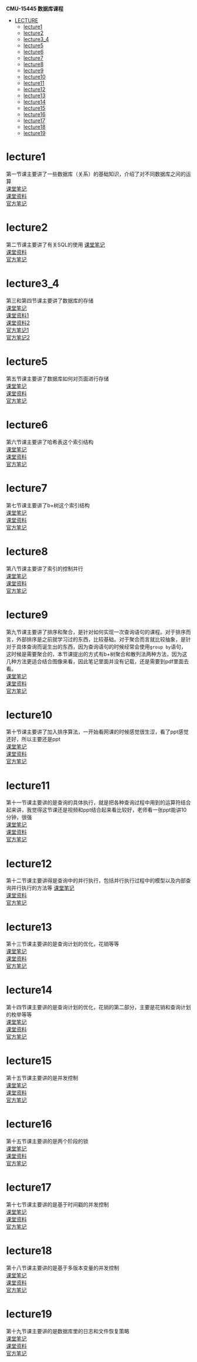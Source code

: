 **CMU-15445 数据库课程**  
* [LECTURE](#LECTURE)  
    * [lecture1](#lectrur1)  
    * [lecture2](#lecture2)  
    * [lecture3_4](#lecture3_4)  
    * [lecture5](#lecture5)  
    * [lecture6](#lecture6)  
    * [lecture7](#lecture7)  
    * [lecture8](#lecture8)  
    * [lecture9](#lecture9)  
    * [lecture10](#lecture10)  
    * [lecture11](#lecture11)  
    * [lecture12](#lecture12)  
    * [lecture13](#lecture13)   
    * [lecture14](#lecture14)   
    * [lecture15](#lecture15)   
    * [lecture16](#lecture16)   
    * [lecture17](#lecture17)   
    * [lecture18](#lecture18)   
    * [lecture19](#lecture19)   

# lecture1  
第一节课主要讲了一些数据库（关系）的基础知识，介绍了对不同数据库之间的运算  
[课堂笔记](/note/lecture/lecture1.md)    
[课堂资料](/material/lecture/01-introduction.pdf)  
[官方笔记](/material/lecture/note.pdf)  
# lecture2
第二节课主要讲了有关SQL的使用
[课堂笔记](/note/lecture/lecture2.md)  
[课堂资料](/material/lecture/lecture2/02-advancedsql.pdf)  
[官方笔记](/material/lecture/lecture2/note.pdf)  
# lecture3_4
第三和第四节课主要讲了数据库的存储  
[课堂笔记](/note/lecture/lecture3_4.md)  
[课堂资料1](/material/lecture/lecture3/03-storage1.pdf)  
[课堂资料2](/material/lecture/lecture4/04-storage2.pdf)  
[官方笔记1](/material/lecture/lecture3/note.pdf)  
[官方笔记2](/material/lecture/lecture4/note.pdf)  
# lecture5  
第五节课主要讲了数据库如何对页面进行存储  
[课堂笔记](/note/lecture/lecture5.md)  
[课堂资料](/material/lecture/lecture5/05-bufferpool.pdf)  
[官方笔记](/material/lecture/lecture5/note.pdf)  
# lecture6
第六节课主要讲了哈希表这个索引结构  
[课堂笔记](/note/lecture/lecture6.md)  
[课堂资料](/material/lecture/lecture6/06-hashtables.pdf)  
[官方笔记](/material/lecture/lecture6/note.pdf)  
# lecture7  
第七节课主要讲了b+树这个索引结构      
[课堂笔记](/note/lecture/lecture7.md)  
[课堂资料](/material/lecture/letcure7/07-trees.pdf)  
[官方笔记](/material/lecture/letcure7/note.pdf)  
# lecture8  
第八节课主要讲了索引的控制并行  
[课堂笔记](/note/lecture/lecture8.md)  
[课堂资料](/material/lecture/lecture8/08-indexconcurrency.pdf)  
[官方笔记](/material/lecture/lecture8/note.pdf)  
# lecture9  
第九节课主要讲了排序和聚合，是针对如何实现一次查询语句的课程。对于排序而言，外部排序是之前就学习过的东西，比较基础。对于聚合而言就比较抽象，是针对于具体查询而诞生出的东西，因为查询语句的时候经常会使用`group by`语句，这时候是需要聚合的，本节课提出的方式有b+树聚合和散列法两种方法，因为这几种方法更适合结合图像来看，因此笔记里面并没有记载，还是需要到pdf里面去看。    
[课堂笔记](/note/lecture/lecture9.md)  
[课堂资料](/material/lecture/lecture9/09-sorting.pdf)  
[官方笔记](/material/lecture/lecture9/note.pdf)  
# lecture10
第十节课主要讲了加入排序算法，一开始看网课的时候感觉很生涩，看了ppt感觉还好，所以主要还是ppt  
[课堂笔记](/note/lecture/lecture10.md)  
[课堂资料](/material/lecture/lecture10/10-joins.pdf)  
[官方笔记](/material/lecture/lecture10/note.pdf)  
# lecture11
第十一节课主要讲的是查询的具体执行，就是把各种查询过程中用到的运算符结合起来讲，我觉得这节课还是视频和ppt结合起来看比较好，老师看一张ppt能讲10分钟，很强  
[课堂笔记](/note/lecture/lecture11.md)  
[课堂资料](/material/lecture/lecture11/11-queryexecution1.pdf)  
[官方笔记](/material/lecture/lecture11/note.pdf)  
# lecture12
第十二节课主要讲得是查询中的并行执行，包括并行执行过程中的模型以及内部查询并行执行的方法等
[课堂笔记](/note/lecture/lecture12.md)  
[课堂资料](/material/lecture/lecture12/12-queryexecution2.pdf)    
[官方笔记](/material/lecture/lecture12/note.pdf)  
# lecture13
第十三节课主要讲的是查询计划的优化，花销等等  
[课堂笔记](/note/lecture/lecture13.md)  
[课堂资料](/material/lecture/lecture13/13-optimization1.pdf)      
[官方笔记](/material/lecture/lecture13/note.pdf)  
# lecture14
第十四节课主要讲的是查询计划的优化，花销的第二部分，主要是花销和查询计划的枚举等等  
[课堂笔记](/note/lecture/lecture14.md)  
[课堂资料](/material/lecture/lecture14/14-optimization2.pdf)      
[官方笔记](/material/lecture/lecture14/note.pdf)  
# lecture15
第十五节课主要讲的是并发控制  
[课堂笔记](/note/lecture/lecture15.md)  
[课堂资料](/material/lecture/lecture15/15-concurrencycontrol.pdf)      
[官方笔记](/material/lecture/lecture15/note.pdf)  
# lecture16
第十五节课主要讲的是两个阶段的锁  
[课堂笔记](/note/lecture/lecture16.md)  
[课堂资料](/material/lecture/lecture16/16-twophaselocking.pdf)      
[官方笔记](/material/lecture/lecture16/note.pdf)  
# lecture17
第十七节课主要讲的是基于时间戳的并发控制  
[课堂笔记](/note/lecture/lecture17.md)  
[课堂资料](/material/lecture/lecture17/17-timestampordering.pdf)      
[官方笔记](/material/lecture/lecture17/note.pdf)  
# lecture18
第十八节课主要讲的是基于多版本变量的并发控制  
[课堂笔记](/note/lecture/lecture18.md)  
[课堂资料](/material/lecture/lecture18/18-multiversioning.pdf)      
[官方笔记](/material/lecture/lecture18/note.pdf)  
# lecture19
第十九节课主要讲的是数据库里的日志和文件恢复策略  
[课堂笔记](/note/lecture/lecture19.md)  
[课堂资料](/material/lecture/lecture19/19-logging.pdf)      
[官方笔记](/material/lecture/lecture19/note.pdf)  